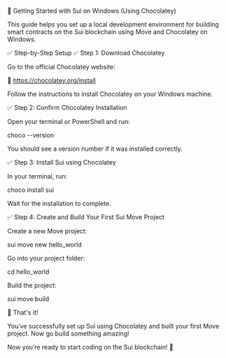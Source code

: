 🦄 Getting Started with Sui on Windows (Using Chocolatey)

This guide helps you set up a local development environment for building smart contracts on the Sui blockchain using Move and Chocolatey on Windows.

✅ Step-by-Step Setup
✅ Step 1: Download Chocolatey

Go to the official Chocolatey website:

🔗 https://chocolatey.org/install

Follow the instructions to install Chocolatey on your Windows machine.

✅ Step 2: Confirm Chocolatey Installation

Open your terminal or PowerShell and run:

choco --version


You should see a version number if it was installed correctly.

✅ Step 3: Install Sui using Chocolatey

In your terminal, run:

choco install sui


Wait for the installation to complete.

✅ Step 4: Create and Build Your First Sui Move Project

Create a new Move project:

sui move new hello_world


Go into your project folder:

cd hello_world


Build the project:

sui move build

🎉 That's it!

You’ve successfully set up Sui using Chocolatey and built your first Move project. Now go build something amazing!


Now you’re ready to start coding on the Sui blockchain! 🚀
